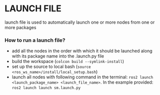 # LAUNCH FILE
launch file is used to automatically launch one or more nodes from one or more packages

### How to run a launch file?
- add all the nodes in the order with which it should be launched along with its package name into the .launch.py file
- build the workspace (`colcon build --symlink-install`)
- set up the source to local bash (`source <ros_ws_name>/install/local_setup.bash`)
- launch all nodes with following command in the terminal: `ros2 launch <launch_package_name> <launch_file_name>`. In the example provided: `ros2 launch launch sm.launch.py`
